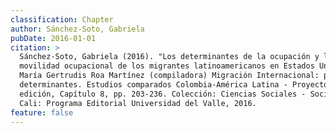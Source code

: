 ```yaml
---
classification: Chapter
author: Sánchez-Soto, Gabriela
pubDate: 2016-01-01
citation: >
  Sánchez-Soto, Gabriela (2016). "Los determinantes de la ocupación y la
  movilidad ocupacional de los migrantes latinoamericanos en Estados Unidos" in
  María Gertrudis Roa Martínez (compiladora) Migración Internacional: patrones y
  determinantes. Estudios comparados Colombia-América Latina - Proyecto LAMP, 1a
  edición, Capítulo 8, pp. 203-236. Colección: Ciencias Sociales - Sociología.
  Cali: Programa Editorial Universidad del Valle, 2016.
feature: false
---
```

